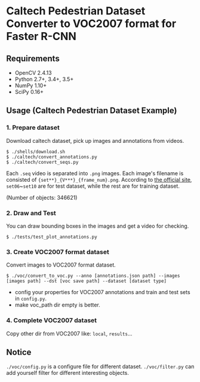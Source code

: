 # Caltech Pedestrian Dataset Converter to VOC2007 format for Faster R-CNN

## Requirements

- OpenCV 2.4.13
- Python 2.7+, 3.4+, 3.5+
- NumPy 1.10+
- SciPy 0.16+

## Usage (Caltech Pedestrian Dataset Example)

### 1. Prepare dataset

Download caltech dataset, pick up images and annotations from videos.

```
$ ./shells/download.sh
$ ./caltech/convert_annotations.py
$ ./caltech/convert_seqs.py
```

Each `.seq` video is separated into `.png` images. Each image's filename is consisted of `{set**}_{V***}_{frame_num}.png`. According to [the official site](http://www.vision.caltech.edu/Image_Datasets/CaltechPedestrians/), `set06`~`set10` are for test dataset, while the rest are for training dataset.

(Number of objects: 346621)

### 2. Draw and Test

You can draw bounding boxes in the images and get a video for checking.

```
$ ./tests/test_plot_annotations.py
```

### 3. Create VOC2007 format dataset

Convert images to VOC2007 format dataset.

```
$ ./voc/convert_to_voc.py --anno [annotations.json path] --images [images path] --dst [voc save path] --dataset [dataset type]
```

* config your properties for VOC2007 annotations and train and test sets in `config.py`.
* make voc_path dir empty is better.

### 4. Complete VOC2007 dataset

Copy other dir from VOC2007 like: `local`, `results`...

## Notice

`./voc/config.py` is a configure file for different dataset.
`./voc/filter.py` can add yourself filter for different interesting objects.
